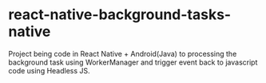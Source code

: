 # react-native-background-tasks-native
Project being code in React Native + Android(Java) to processing the background task using WorkerManager and trigger event back to javascript code using Headless JS.
